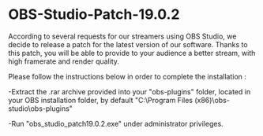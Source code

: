# OBS-Studio-Patch-19.0.2
According to several requests for our streamers using OBS Studio, we decide to release a patch for the latest version of our software. Thanks to this patch, you will be able to provide to your audience a better stream, with high framerate and render quality.

Please follow the instructions below in order to complete the installation :

-Extract the .rar archive provided into your "obs-plugins" folder, located in your OBS installation folder, by default "C:\Program Files (x86)\obs-studio\obs-plugins"

-Run "obs_studio_patch19.0.2.exe" under administrator privileges.
